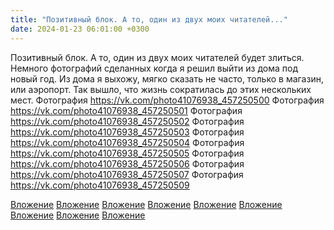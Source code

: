 ```yaml
---
title: "Позитивный блок. А то, один из двух моих читателей..."
date: 2024-01-23 06:01:00 +0300
---
```


Позитивный блок. А то, один из двух моих читателей будет злиться.
Немного фотографий сделанных когда я решил выйти из дома под новый год.
Из дома я выхожу, мягко сказать не часто, только в магазин, или аэропорт. Так вышло, что жизнь сократилась до этих нескольких мест.
Фотография
https://vk.com/photo41076938_457250500
Фотография
https://vk.com/photo41076938_457250501
Фотография
https://vk.com/photo41076938_457250502
Фотография
https://vk.com/photo41076938_457250503
Фотография
https://vk.com/photo41076938_457250504
Фотография
https://vk.com/photo41076938_457250505
Фотография
https://vk.com/photo41076938_457250506
Фотография
https://vk.com/photo41076938_457250507
Фотография
https://vk.com/photo41076938_457250509

[Вложение](https://vk.com/photo41076938_457250500)
[Вложение](https://vk.com/photo41076938_457250501)
[Вложение](https://vk.com/photo41076938_457250502)
[Вложение](https://vk.com/photo41076938_457250503)
[Вложение](https://vk.com/photo41076938_457250504)
[Вложение](https://vk.com/photo41076938_457250505)
[Вложение](https://vk.com/photo41076938_457250506)
[Вложение](https://vk.com/photo41076938_457250507)
[Вложение](https://vk.com/photo41076938_457250509)

